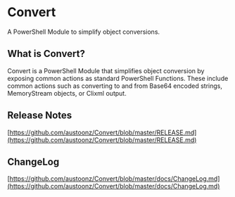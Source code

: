 # Convert
A PowerShell Module to simplify object conversions.

## What is Convert?
Convert is a PowerShell Module that simplifies object conversion by exposing common actions as standard PowerShell Functions. These include common actions such as converting to and from Base64 encoded strings, MemoryStream objects, or Clixml output.

## Release Notes
[https://github.com/austoonz/Convert/blob/master/RELEASE.md](https://github.com/austoonz/Convert/blob/master/RELEASE.md)

## ChangeLog
[https://github.com/austoonz/Convert/blob/master/docs/ChangeLog.md](https://github.com/austoonz/Convert/blob/master/docs/ChangeLog.md)